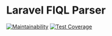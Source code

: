 # Laravel FIQL Parser

[![Maintainability](https://api.codeclimate.com/v1/badges/cbff811f623998298475/maintainability)](https://codeclimate.com/github/andersao/laravel-fiql-parser/maintainability)
[![Test Coverage](https://api.codeclimate.com/v1/badges/cbff811f623998298475/test_coverage)](https://codeclimate.com/github/andersao/laravel-fiql-parser/test_coverage)